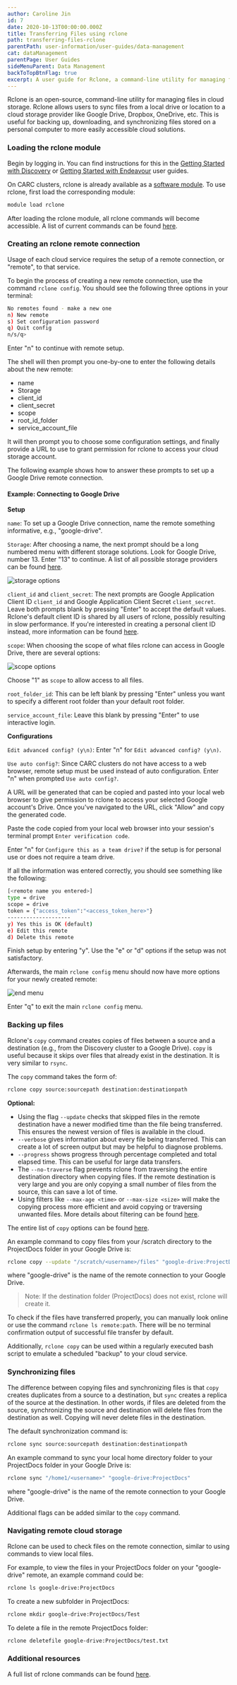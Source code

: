 ```yaml
---
author: Caroline Jin
id: 7
date: 2020-10-13T00:00:00.000Z
title: Transferring Files using rclone
path: transferring-files-rclone
parentPath: user-information/user-guides/data-management
cat: dataManagement
parentPage: User Guides
sideMenuParent: Data Management
backToTopBtnFlag: true
excerpt: A user guide for Rclone, a command-line utility for managing files in cloud storage.
---
```


Rclone is an open-source, command-line utility for managing files in cloud storage. Rclone allows users to sync files from a local drive or location to a cloud storage provider like Google Drive, Dropbox, OneDrive, etc. This is useful for backing up, downloading, and synchronizing files stored on a personal computer to more easily accessible cloud solutions.

### Loading the rclone module

Begin by logging in. You can find instructions for this in the [Getting Started with Discovery](/user-information/user-guides/high-performance-computing/getting-started-discovery) or [Getting Started with Endeavour](/user-information/user-guides/high-performance-computing/getting-started-endeavour) user guides.

On CARC clusters, rclone is already available as a [software module](/user-information/user-guides/software-and-programming/lmod). To use rclone, first load the corresponding module:

```sh
module load rclone
```

After loading the rclone module, all rclone commands will become accessible. A list of current commands can be found [here](https://rclone.org/commands/).

### Creating an rclone remote connection

Usage of each cloud service requires the setup of a remote connection, or "remote", to that service.

To begin the process of creating a new remote connection, use the command `rclone config`. You should see the following three options in your terminal:

```sh
No remotes found - make a new one 
n) New remote 
s) Set configuration password 
q) Quit config 
n/s/q>
```

Enter "n" to continue with remote setup.

The shell will then prompt you one-by-one to enter the following details about the new remote:

 - name
 - Storage
 - client_id
 - client_secret
 - scope
 - root\_id\_folder
 - service\_account\_file

It will then prompt you to choose some configuration settings, and finally provide a URL to use to grant permission for rclone to access your cloud storage account.

The following example shows how to answer these prompts to set up a Google Drive remote connection.

#### Example: Connecting to Google Drive

**Setup**

`name`: To set up a Google Drive connection, name the remote something informative, e.g., "google-drive".

`Storage`: After choosing a name, the next prompt should be a long numbered menu with different storage solutions. Look for Google Drive, number 13. Enter "13" to continue. A list of all possible storage providers can be found [here](https://github.com/rclone/rclone/blob/master/README.md).

![storage options](/images/rclone-images/storage.PNG)

`client_id` and `client_secret`: The next prompts are Google Application Client ID `client_id` and Google Application Client Secret `client_secret`. Leave both prompts blank by pressing "Enter" to accept the default values. Rclone's default client ID is shared by all users of rclone, possibly resulting in slow performance. If you're interested in creating a personal client ID instead, more information can be found [here](https://rclone.org/drive/#making-your-own-client-id).

`scope`: When choosing the scope of what files rclone can access in Google Drive, there are several options:

![scope options](/images/rclone-images/scope.PNG)

Choose "1" as `scope` to allow access to all files. 

`root_folder_id`: This can be left blank by pressing "Enter" unless you want to specify a different root folder than your default root folder.

`service_account_file`: Leave this blank by pressing "Enter" to use interactive login. 

**Configurations**

`Edit advanced config? (y\n)`: Enter "n" for `Edit advanced config? (y\n)`.

`Use auto config?`: Since CARC clusters do not have access to a web browser, remote setup must be used instead of auto configuration. Enter "n" when prompted `Use auto config?`.

A URL will be generated that can be copied and pasted into your local web browser to give permission to rclone to access your selected Google account's Drive. Once you've navigated to the URL, click "Allow" and copy the generated code. 

Paste the code copied from your local web browser into your session's terminal prompt `Enter verification code`.

Enter "n" for `Configure this as a team drive?` if the setup is for personal use or does not require a team drive. 

If all the information was entered correctly, you should see something like the following:

```sh
[<remote name you entered>]
type = drive
scope = drive
token = {"access_token":"<access_token_here>"}
--------------------
y) Yes this is OK (default)
e) Edit this remote
d) Delete this remote
```

Finish setup by entering "y". Use the "e" or "d" options if the setup was not satisfactory. 

Afterwards, the main `rclone config` menu should now have more options for your newly created remote:

![end menu](/images/rclone-images/finish.PNG)

Enter "q" to exit the main `rclone config` menu.

### Backing up files

Rclone's `copy` command creates copies of files between a source and a destination (e.g., from the Discovery cluster to a Google Drive). `copy` is useful because it skips over files that already exist in the destination. It is very similar to `rsync`.

The `copy` command takes the form of:

```sh
rclone copy source:sourcepath destination:destinationpath
```

**Optional:**

* Using the flag `--update` checks that skipped files in the remote destination have a newer modified time than the file being transferred. This ensures the newest version of files is available in the cloud.
* `--verbose` gives information about every file being transferred. This can create a lot of screen output but may be helpful to diagnose problems. 
* `--progress` shows progress through percentage completed and total elapsed time. This can be useful for large data transfers. 
* The `--no-traverse` flag prevents rclone from traversing the entire destination directory when copying files. If the remote destination is very large and you are only copying a small number of files from the source, this can save a lot of time.
* Using filters like `--max-age <time>` or `--max-size <size>` will make the copying process more efficient and avoid copying or traversing unwanted files. More details about filtering can be found [here](https://rclone.org/filtering/). 

The entire list of `copy` options can be found [here](https://rclone.org/docs/).

An example command to copy files from your /scratch directory to the ProjectDocs folder in your Google Drive is:

```sh
rclone copy --update "/scratch/<username>/files" "google-drive:ProjectDocs"
```

where "google-drive" is the name of the remote connection to your Google Drive.

> Note: If the destination folder (ProjectDocs) does not exist, rclone will create it.

To check if the files have transferred properly, you can manually look online or use the command `rclone ls remote:path`. There will be no terminal confirmation output of successful file transfer by default.

Additionally, `rclone copy` can be used within a regularly executed bash script to emulate a scheduled "backup" to your cloud service.

### Synchronizing files

The difference between copying files and synchronizing files is that `copy` creates duplicates from a source to a destination, but `sync` creates a replica of the source at the destination. In other words, if files are deleted from the source, synchronizing the source and destination will delete files from the destination as well. Copying will never delete files in the destination. 

The default synchronization command is:

```sh
rclone sync source:sourcepath destination:destinationpath
```

An example command to sync your local home directory folder to your ProjectDocs folder in your Google Drive is:

```sh
rclone sync "/home1/<username>" "google-drive:ProjectDocs"
```

where "google-drive" is the name of the remote connection to your Google Drive.

Additional flags can be added similar to the `copy` command. 

### Navigating remote cloud storage

Rclone can be used to check files on the remote connection, similar to using commands to view local files. 

For example, to view the files in your ProjectDocs folder on your "google-drive" remote, an example command could be:

```sh
rclone ls google-drive:ProjectDocs
```

To create a new subfolder in ProjectDocs:

```sh
rclone mkdir google-drive:ProjectDocs/Test
```

To delete a file in the remote ProjectDocs folder:

```sh
rclone deletefile google-drive:ProjectDocs/test.txt
```

### Additional resources

A full list of rclone commands can be found [here](https://rclone.org/commands/).